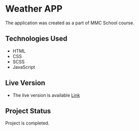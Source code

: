 
# Weather APP
The application was created as a part of MMC School course.
## Technologies Used
- HTML
- CSS
- SCSS
- JavaScript


## Live Version

- The live version is available [Link](https://kamil88x.github.io/weatherApp/)


## Project Status
Project is completed.


